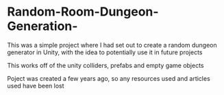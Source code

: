 # Random-Room-Dungeon-Generation-
This was a simple project where I had set out to create a random dungeon generator in Unity, with the idea to potentially use it in future projects

This works off of the unity colliders, prefabs and empty game objects

Poject was created a few years ago, so any resources used and articles used have been lost
